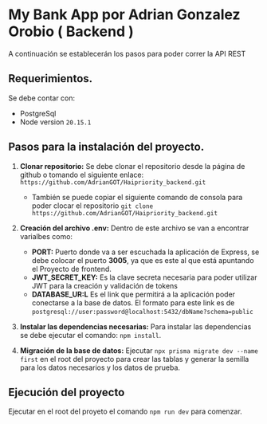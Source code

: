 # My Bank App por Adrian Gonzalez Orobio ( Backend ) 

A continuación se establecerán los pasos para poder correr la API REST

## Requerimientos.
Se debe contar con: 
* PostgreSql 
* Node version `20.15.1`

## Pasos para la instalación del proyecto.
1. **Clonar repositorio:** Se debe clonar el repositorio desde la página de github o tomando el siguiente enlace:  `https://github.com/AdrianGOT/Haipriority_backend.git` 
    *  También se puede copiar el siguiente comando de consola para poder clocar el repositorio 
  ``` git clone https://github.com/AdrianGOT/Haipriority_backend.git ```

2. **Creación del archivo .env:** Dentro de este archivo se van a encontrar varialbes como: 
    * **PORT:** Puerto donde va a ser escuchada la aplicación de Express, se debe colocar el puerto **3005**, ya que es este al que está apuntando el Proyecto de frontend.
    * **JWT_SECRET_KEY:** Es la clave secreta necesaria para poder utilizar JWT para la creación y validación de tokens  
    * **DATABASE_UR:L** Es el link que permitirá a la aplicación poder conectarse a la base de datos. El formato para este link es de 
    `postgresql://user:password@localhost:5432/dbName?schema=public`
3. **Instalar las dependencias necesarias:** Para instalar las dependencias se debe ejecutar el comando: `npm install`.
4. **Migración de la base de datos:** Ejecutar `npx prisma migrate dev --name first` en el root del proyecto para crear las tablas y generar la semilla para los datos necesarios y los datos de prueba.

## Ejecución del proyecto
Ejecutar en el root del proyeto el comando `npm run dev` para comenzar. 